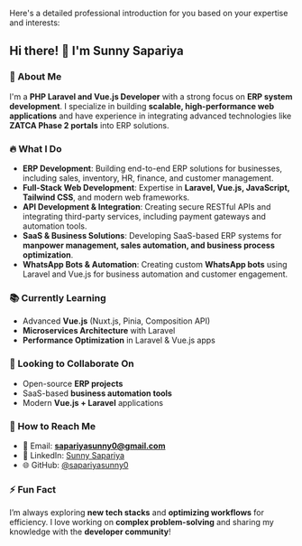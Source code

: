 Here's a detailed professional introduction for you based on your expertise and interests:  

## Hi there! 👋 I'm Sunny Sapariya  

### 🚀 About Me  
I'm a **PHP Laravel and Vue.js Developer** with a strong focus on **ERP system development**. I specialize in building **scalable, high-performance web applications** and have experience in integrating advanced technologies like **ZATCA Phase 2 portals** into ERP solutions.  

### 🔥 What I Do  
- **ERP Development**: Building end-to-end ERP solutions for businesses, including sales, inventory, HR, finance, and customer management.  
- **Full-Stack Web Development**: Expertise in **Laravel, Vue.js, JavaScript, Tailwind CSS**, and modern web frameworks.  
- **API Development & Integration**: Creating secure RESTful APIs and integrating third-party services, including payment gateways and automation tools.  
- **SaaS & Business Solutions**: Developing SaaS-based ERP systems for **manpower management, sales automation, and business process optimization**.  
- **WhatsApp Bots & Automation**: Creating custom **WhatsApp bots** using Laravel and Vue.js for business automation and customer engagement.  

### 📚 Currently Learning  
- Advanced **Vue.js** (Nuxt.js, Pinia, Composition API)  
- **Microservices Architecture** with Laravel  
- **Performance Optimization** in Laravel & Vue.js apps  

### 🤝 Looking to Collaborate On  
- Open-source **ERP projects**  
- SaaS-based **business automation tools**  
- Modern **Vue.js + Laravel** applications  

### 📩 How to Reach Me  
- 📧 Email: **sapariyasunny0@gmail.com**  
- 🔗 LinkedIn: [Sunny Sapariya](https://www.linkedin.com/in/sunny-sapariya-924a99329/)  
- 🌐 GitHub: [@sapariyasunny0](https://github.com/sapariyasunny0)  

### ⚡ Fun Fact  
I’m always exploring **new tech stacks** and **optimizing workflows** for efficiency. I love working on **complex problem-solving** and sharing my knowledge with the **developer community**!  
